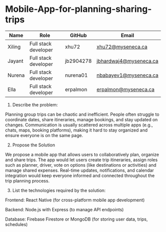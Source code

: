 # Mobile-App-for-planning-sharing-trips

| Name   | Role                  | GitHub    | Email                     |
|--------|-----------------------|-----------|---------------------------|
| Xiling | Full stack developer  | xhu72     | xhu72@myseneca.ca         |
| Jayant | Full stack developer  | jb2904278 | jbhardwaj4@myseneca.ca    |
| Nurena | Full stack developer  | nurena01  | nbabayev1@myseneca.ca     |
| Ella   | Full stack developer  | erpalmon  | erpalmon@myseneca.ca      |


1. Describe the problem:

Planning group trips can be chaotic and inefficient. People often struggle to coordinate dates, share itineraries, manage bookings, and stay updated on changes. Communication is usually scattered across multiple apps (e.g., chats, maps, booking platforms), making it hard to stay organized and ensure everyone is on the same page.

2. Propose the Solution

We propose a mobile app that allows users to collaboratively plan, organize and share trips. The app would let users create trip itineraries, assign roles such as planner, driver, vote on options (like destinations or activities) and manage shared expenses. Real-time updates, notifications, and calendar integration would keep everyone informed and connected throughout the trip planning process.

3. List the technologies required by the solution:

Frontend: React Native (for cross-platform mobile app development)

Backend: Node.js with Express (to manage API endpoints)

Database: Firebase Firestore or MongoDB (for storing user data, trips, schedules)
